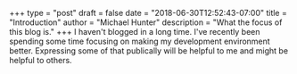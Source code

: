 +++
type = "post"
draft = false
date = "2018-06-30T12:52:43-07:00"
title = "Introduction"
author = "Michael Hunter"
description = "What the focus of this blog is."
+++
I haven't blogged in a long time.  I've recently been spending some time
focusing on making my development environment better.  Expressing some of
that publically will be helpful to me and might be helpful to others.
